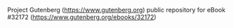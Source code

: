 Project Gutenberg (https://www.gutenberg.org) public repository for eBook #32172 (https://www.gutenberg.org/ebooks/32172)
